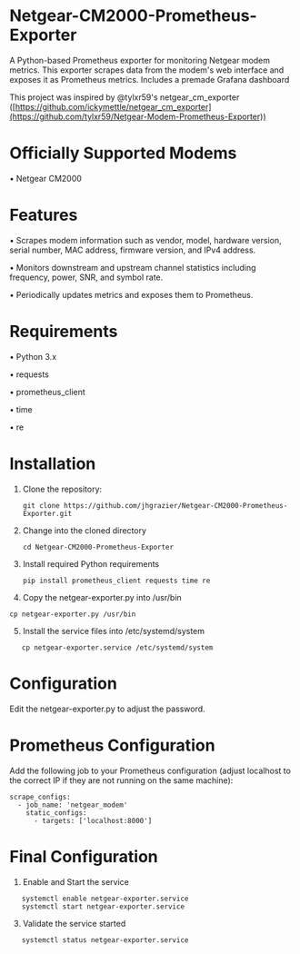 # Netgear-CM2000-Prometheus-Exporter
A Python-based Prometheus exporter for monitoring Netgear modem metrics. This exporter scrapes data from the modem's web interface and exposes it as Prometheus metrics. Includes a premade Grafana dashboard

This project was inspired by @tylxr59's netgear_cm_exporter ([https://github.com/ickymettle/netgear_cm_exporter](https://github.com/tylxr59/Netgear-Modem-Prometheus-Exporter))

# Officially Supported Modems
 • Netgear CM2000

# Features
 • Scrapes modem information such as vendor, model, hardware version, serial number, MAC address, firmware version, and IPv4 address.
 
 • Monitors downstream and upstream channel statistics including frequency, power, SNR, and symbol rate.
 
 • Periodically updates metrics and exposes them to Prometheus.

# Requirements
 • Python 3.x
 
 • requests
 
 • prometheus_client
 
 • time
 
 • re

# Installation
1. Clone the repository:
   ```
   git clone https://github.com/jhgrazier/Netgear-CM2000-Prometheus-Exporter.git
   ```

2. Change into the cloned directory

   ```
   cd Netgear-CM2000-Prometheus-Exporter
   ```

3. Install required Python requirements

   ```
   pip install prometheus_client requests time re
   ```

4. Copy the netgear-exporter.py into /usr/bin
   
  ```
  cp netgear-exporter.py /usr/bin
  ```

5. Install the service files into /etc/systemd/system
   
```   
   cp netgear-exporter.service /etc/systemd/system
```

# Configuration
Edit the netgear-exporter.py to adjust the password.

# Prometheus Configuration
Add the following job to your Prometheus configuration (adjust localhost to the correct IP if they are not running on the same machine):

```
scrape_configs:
  - job_name: 'netgear_modem'
    static_configs:
      - targets: ['localhost:8000']
```

# Final Configuration

1. Enable and Start the service
```
   systemctl enable netgear-exporter.service
   systemctl start netgear-exporter.service
```

3. Validate the service started
```
   systemctl status netgear-exporter.service
```
